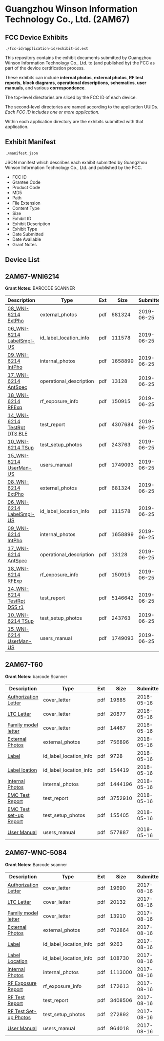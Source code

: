 # Guangzhou Winson Information Technology Co., Ltd. (2AM67)
## FCC Device Exhibits

```
./fcc-id/application-id/exhibit-id.ext
```

This repository contains the exhibit documents submitted by Guangzhou Winson Information Technology Co., Ltd. to (and published by) the FCC as part of the device certification process.

These exhibits can include **internal photos**, **external photos**, **RF test reports**, **block diagrams**, **operational descriptions**, **schematics**, **user manuals**, and various **correspondence**.

The top-level directories are sliced by the FCC ID of each device.

The second-level directories are named according to the application UUIDs. *Each FCC ID includes one or more application.*

Within each application directory are the exhibits submitted with that application. 

## Exhibit Manifest

```
./manifest.json
```

JSON manifest which describes each exhibit submitted by Guangzhou Winson Information Technology Co., Ltd. and published by the FCC.

- FCC ID
- Grantee Code
- Product Code
- MD5
- Path
- File Extension
- Content Type
- Size
- Exhibit ID
- Exhibit Description
- Exhibit Type
- Date Submitted
- Date Available
- Grant Notes

## Device List
## 2AM67-WNI6214
**Grant Notes:** BARCODE SCANNER

| Description | Type | Ext | Size | Submitted | Available |
| ----------- | ---- | --- | ---- | --------- | --------- |
| [08_WNI-6214 ExtPho](2AM67-WNI6214/a8869bea9b8883ea782541596ea78407/4331559.pdf) | external_photos | pdf | 681324 | 2019-06-25 | 2019-06-25 |
| [06_WNI-6214 LabelSmpl-US](2AM67-WNI6214/a8869bea9b8883ea782541596ea78407/4331558.pdf) | id_label_location_info | pdf | 111578 | 2019-06-25 | 2019-06-25 |
| [09_WNI-6214 IntPho](2AM67-WNI6214/a8869bea9b8883ea782541596ea78407/4331560.pdf) | internal_photos | pdf | 1658899 | 2019-06-25 | 2019-06-25 |
| [17_WNI-6214 AntSpec](2AM67-WNI6214/a8869bea9b8883ea782541596ea78407/4331567.pdf) | operational_description | pdf | 13128 | 2019-06-25 | 2019-06-25 |
| [18_WNI-6214 RFExp](2AM67-WNI6214/a8869bea9b8883ea782541596ea78407/4331568.pdf) | rf_exposure_info | pdf | 150915 | 2019-06-25 | 2019-06-25 |
| [14_WNI-6214 TestRpt DTS BLE](2AM67-WNI6214/a8869bea9b8883ea782541596ea78407/4331590.pdf) | test_report | pdf | 4307684 | 2019-06-25 | 2019-06-25 |
| [10_WNI-6214 TSup](2AM67-WNI6214/a8869bea9b8883ea782541596ea78407/4331561.pdf) | test_setup_photos | pdf | 243763 | 2019-06-25 | 2019-06-25 |
| [15_WNI-6214 UserMan-US](2AM67-WNI6214/a8869bea9b8883ea782541596ea78407/4331566.pdf) | users_manual | pdf | 1749093 | 2019-06-25 | 2019-06-25 |
| [08_WNI-6214 ExtPho](2AM67-WNI6214/c5efc3270753aee7726208b5273c0a28/4331559.pdf) | external_photos | pdf | 681324 | 2019-06-25 | 2019-06-25 |
| [06_WNI-6214 LabelSmpl-US](2AM67-WNI6214/c5efc3270753aee7726208b5273c0a28/4331558.pdf) | id_label_location_info | pdf | 111578 | 2019-06-25 | 2019-06-25 |
| [09_WNI-6214 IntPho](2AM67-WNI6214/c5efc3270753aee7726208b5273c0a28/4331560.pdf) | internal_photos | pdf | 1658899 | 2019-06-25 | 2019-06-25 |
| [17_WNI-6214 AntSpec](2AM67-WNI6214/c5efc3270753aee7726208b5273c0a28/4331567.pdf) | operational_description | pdf | 13128 | 2019-06-25 | 2019-06-25 |
| [18_WNI-6214 RFExp](2AM67-WNI6214/c5efc3270753aee7726208b5273c0a28/4331568.pdf) | rf_exposure_info | pdf | 150915 | 2019-06-25 | 2019-06-25 |
| [14_WNI-6214 TestRpt DSS r1](2AM67-WNI6214/c5efc3270753aee7726208b5273c0a28/4331565.pdf) | test_report | pdf | 5146642 | 2019-06-25 | 2019-06-25 |
| [10_WNI-6214 TSup](2AM67-WNI6214/c5efc3270753aee7726208b5273c0a28/4331561.pdf) | test_setup_photos | pdf | 243763 | 2019-06-25 | 2019-06-25 |
| [15_WNI-6214 UserMan-US](2AM67-WNI6214/c5efc3270753aee7726208b5273c0a28/4331566.pdf) | users_manual | pdf | 1749093 | 2019-06-25 | 2019-06-25 |
## 2AM67-T60
**Grant Notes:** barcode Scanner

| Description | Type | Ext | Size | Submitted | Available |
| ----------- | ---- | --- | ---- | --------- | --------- |
| [Authorization Letter](2AM67-T60/4b028af211209c8a125f854a066aeb1c/3851991.pdf) | cover_letter | pdf | 19885 | 2018-05-16 | 2018-05-16 |
| [LTC Letter](2AM67-T60/4b028af211209c8a125f854a066aeb1c/3851992.pdf) | cover_letter | pdf | 20877 | 2018-05-16 | 2018-05-16 |
| [Family model letter](2AM67-T60/4b028af211209c8a125f854a066aeb1c/3851993.pdf) | cover_letter | pdf | 14467 | 2018-05-16 | 2018-05-16 |
| [External Photos](2AM67-T60/4b028af211209c8a125f854a066aeb1c/3851994.pdf) | external_photos | pdf | 756896 | 2018-05-16 | 2018-05-16 |
| [Label](2AM67-T60/4b028af211209c8a125f854a066aeb1c/3851995.pdf) | id_label_location_info | pdf | 9728 | 2018-05-16 | 2018-05-16 |
| [Label loation](2AM67-T60/4b028af211209c8a125f854a066aeb1c/3851996.pdf) | id_label_location_info | pdf | 154419 | 2018-05-16 | 2018-05-16 |
| [Internal Photos](2AM67-T60/4b028af211209c8a125f854a066aeb1c/3851997.pdf) | internal_photos | pdf | 1444196 | 2018-05-16 | 2018-05-16 |
| [EMC Test Report](2AM67-T60/4b028af211209c8a125f854a066aeb1c/3852000.pdf) | test_report | pdf | 3752910 | 2018-05-16 | 2018-05-16 |
| [EMC Test set-up Report](2AM67-T60/4b028af211209c8a125f854a066aeb1c/3852001.pdf) | test_setup_photos | pdf | 155405 | 2018-05-16 | 2018-05-16 |
| [User Manual](2AM67-T60/4b028af211209c8a125f854a066aeb1c/3852002.pdf) | users_manual | pdf | 577887 | 2018-05-16 | 2018-05-16 |
## 2AM67-WNC-5084
**Grant Notes:** Barcode scanner

| Description | Type | Ext | Size | Submitted | Available |
| ----------- | ---- | --- | ---- | --------- | --------- |
| [Authorization Letter](2AM67-WNC-5084/2a9cf662386eecc90de47332f78de285/3513110.pdf) | cover_letter | pdf | 19690 | 2017-08-16 | 2017-08-16 |
| [LTC Letter](2AM67-WNC-5084/2a9cf662386eecc90de47332f78de285/3513111.pdf) | cover_letter | pdf | 20132 | 2017-08-16 | 2017-08-16 |
| [Family model letter](2AM67-WNC-5084/2a9cf662386eecc90de47332f78de285/3513112.pdf) | cover_letter | pdf | 13910 | 2017-08-16 | 2017-08-16 |
| [External Photos](2AM67-WNC-5084/2a9cf662386eecc90de47332f78de285/3513114.pdf) | external_photos | pdf | 702864 | 2017-08-16 | 2017-08-16 |
| [Label](2AM67-WNC-5084/2a9cf662386eecc90de47332f78de285/3513117.pdf) | id_label_location_info | pdf | 9263 | 2017-08-16 | 2017-08-16 |
| [Label Location](2AM67-WNC-5084/2a9cf662386eecc90de47332f78de285/3513119.pdf) | id_label_location_info | pdf | 108730 | 2017-08-16 | 2017-08-16 |
| [Internal Photos](2AM67-WNC-5084/2a9cf662386eecc90de47332f78de285/3513121.pdf) | internal_photos | pdf | 1113000 | 2017-08-16 | 2017-08-16 |
| [RF Exposure Report](2AM67-WNC-5084/2a9cf662386eecc90de47332f78de285/3513125.pdf) | rf_exposure_info | pdf | 172613 | 2017-08-16 | 2017-08-16 |
| [RF Test Report](2AM67-WNC-5084/2a9cf662386eecc90de47332f78de285/3513146.pdf) | test_report | pdf | 3408506 | 2017-08-16 | 2017-08-16 |
| [RF Test Set-up Photos](2AM67-WNC-5084/2a9cf662386eecc90de47332f78de285/3513147.pdf) | test_setup_photos | pdf | 272892 | 2017-08-16 | 2017-08-16 |
| [User Manual](2AM67-WNC-5084/2a9cf662386eecc90de47332f78de285/3513128.pdf) | users_manual | pdf | 964018 | 2017-08-16 | 2017-08-16 |
